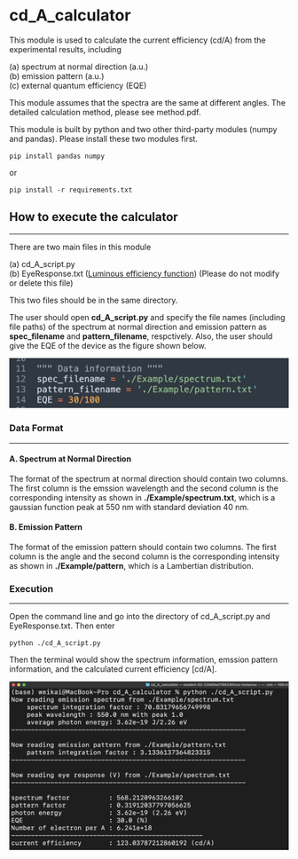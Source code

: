 # cd_A_calculator
This module is used to calculate the current efficiency (cd/A) from the experimental results, including 

(a) spectrum at normal direction (a.u.)<br/>(b) emission pattern  (a.u.)<br/>(c) external quantum efficiency (EQE)<br/>

This module assumes that the spectra are the same at different angles. The detailed calculation method, please see method.pdf.

This module is built by python and two other third-party modules (numpy and pandas). Please install these two modules first.


```shell
pip install pandas numpy
```

or 


```shell
pip install -r requirements.txt
```



## How to execute the calculator

---

There are two main files in this module  

(a) cd_A_script.py <br/>(b) EyeResponse.txt ([Luminous efficiency function](https://en.wikipedia.org/wiki/Luminous_efficiency_function)) (Please do not modify or delete this file)

This two files should be in the same directory.

The user should open **cd_A_script.py** and specify the file names (including file paths) of the spectrum at normal direction and emission pattern as **spec_filename** and **pattern_filename**, respctively. Also, the user should give the EQE of the device as the figure shown below.

<p align="center">
<img src="./Figure/code.png" width="600">
</p>

### Data Format

---

#### A. Spectrum at Normal Direction

The format of the spectrum at normal direction should contain two columns. The first column is the emssion wavelength and the second column is the corresponding intensity as shown in **./Example/spectrum.txt**, which is a gaussian function peak at 550 nm with standard deviation 40 nm. 

#### B. Emission Pattern

The format of the emission pattern should contain two columns. The first column is the angle and the second column is the corresponding intensity as shown in **./Example/pattern**, which is a Lambertian distribution. 

### Execution

---

Open the command line and go into the directory of cd_A_script.py and EyeResponse.txt. Then enter


```shell
python ./cd_A_script.py
```

Then the terminal would show the spectrum information, emssion pattern information, and the calculated current efficiency [cd/A]. 

<p align="center">
<img src="./Figure/execution.png" width="800">
</p>



